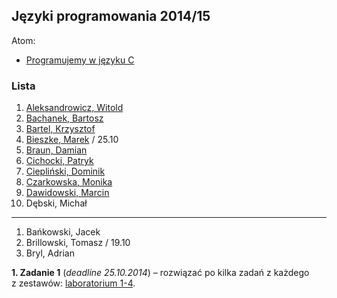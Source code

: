 ## Języki programowania 2014/15

Atom:

* [Programujemy w języku C](c-atom.md)


### Lista

1. [Aleksandrowicz, Witold](https://github.com/waleksandrowicz/zadania-z-basha)
1. [Bachanek, Bartosz](https://github.com/bbachanek/zadania-z-basha)
1. [Bartel, Krzysztof](https://github.com/deer667/zadania_z_basha/tree/master)
1. [Bieszke, Marek](https://github.com/Biemark/zadania-bash) / 25.10
1. [Braun, Damian](https://github.com/damianbraun/jpzadania)
1. [Cichocki, Patryk](https://github.com/pcichocki/jp-zad-ug)
1. [Ciepliński, Dominik](https://github.com/Mafferek/Programowanie---Na-Uczelni)
1. [Czarkowska, Monika](https://github.com/monika001/zadania-z-basha/)
1. [Dawidowski, Marcin](https://github.com/mdawidowski/Zadania-z-basha)
1. Dębski, Michał

----

1. Bańkowski, Jacek
1. Brillowski, Tomasz / 19.10
1. Bryl, Adrian

<!--

1. Bar, Łukasz / 19.10 25.10
1. Bigus, Michał / 19.10, 25.10
1. Borawski, Rafał / 19.10, 25.10
1. Darecki, Filip / 19.10, 25.10
1. Drywa, Kamil / 19.10, 25.10
1. Ferenc, Robert / 19.10, 25.10
1. Gdaniec, Mateusz / 19.10, 25.10
1. Gil, Wojciech / 19.10, 25.10

-->

**1. Zadanie 1** (*deadline 25.10.2014*) –
rozwiązać po kilka zadań z każdego z zestawów:
[laboratorium 1-4](http://wbzyl.inf.ug.edu.pl/sp/exercises).
